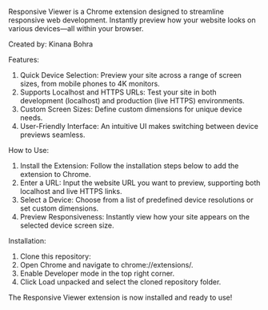 Responsive Viewer is a Chrome extension designed to streamline responsive web development. Instantly preview how your website looks on various devices—all within your browser.

Created by: Kinana Bohra

Features:
1) Quick Device Selection: Preview your site across a range of screen sizes, from mobile phones to 4K monitors.
2) Supports Localhost and HTTPS URLs: Test your site in both development (localhost) and production (live HTTPS) environments.
3) Custom Screen Sizes: Define custom dimensions for unique device needs.
4) User-Friendly Interface: An intuitive UI makes switching between device previews seamless.

How to Use:
1) Install the Extension: Follow the installation steps below to add the extension to Chrome.
2) Enter a URL: Input the website URL you want to preview, supporting both localhost and live HTTPS links.
3) Select a Device: Choose from a list of predefined device resolutions or set custom dimensions.
4) Preview Responsiveness: Instantly view how your site appears on the selected device screen size.

Installation:
1) Clone this repository:
2) Open Chrome and navigate to chrome://extensions/.
3) Enable Developer mode in the top right corner.
4) Click Load unpacked and select the cloned repository folder.
   
The Responsive Viewer extension is now installed and ready to use!
